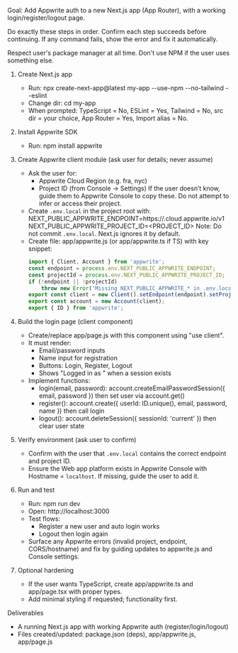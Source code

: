 Goal: Add Appwrite auth to a new Next.js app (App Router), with a working login/register/logout page.

Do exactly these steps in order. Confirm each step succeeds before continuing. If any command fails, show the error and fix it automatically.

Respect user's package manager at all time. Don't use NPM if the user uses something else.

1. Create Next.js app
    - Run: npx create-next-app@latest my-app --use-npm --no-tailwind --eslint
    - Change dir: cd my-app
    - When prompted: TypeScript = No, ESLint = Yes, Tailwind = No, src dir = your choice, App Router = Yes, Import alias = No.

2. Install Appwrite SDK
    - Run: npm install appwrite

3. Create Appwrite client module (ask user for details; never assume)
    - Ask the user for:
        - Appwrite Cloud Region (e.g. fra, nyc)
        - Project ID (from Console -> Settings)
          If the user doesn’t know, guide them to Appwrite Console to copy these. Do not attempt to infer or access their project.
    - Create `.env.local` in the project root with:
      NEXT_PUBLIC_APPWRITE_ENDPOINT=https://<REGION>.cloud.appwrite.io/v1
      NEXT_PUBLIC_APPWRITE_PROJECT_ID=<PROJECT_ID>
      Note: Do not commit `.env.local`. Next.js ignores it by default.
    - Create file: app/appwrite.js (or app/appwrite.ts if TS) with key snippet:
        ```js
        import { Client, Account } from 'appwrite';
        const endpoint = process.env.NEXT_PUBLIC_APPWRITE_ENDPOINT;
        const projectId = process.env.NEXT_PUBLIC_APPWRITE_PROJECT_ID;
        if (!endpoint || !projectId)
            throw new Error('Missing NEXT_PUBLIC_APPWRITE_* in .env.local');
        export const client = new Client().setEndpoint(endpoint).setProject(projectId);
        export const account = new Account(client);
        export { ID } from 'appwrite';
        ```

4. Build the login page (client component)
    - Create/replace app/page.js with this component using "use client".
    - It must render:
        - Email/password inputs
        - Name input for registration
        - Buttons: Login, Register, Logout
        - Shows "Logged in as <name>" when a session exists
    - Implement functions:
        - login(email, password): account.createEmailPasswordSession({ email, password }) then set user via account.get()
        - register(): account.create({ userId: ID.unique(), email, password, name }) then call login
        - logout(): account.deleteSession({ sessionId: 'current' }) then clear user state

5. Verify environment (ask user to confirm)
    - Confirm with the user that `.env.local` contains the correct endpoint and project ID.
    - Ensure the Web app platform exists in Appwrite Console with Hostname = `localhost`. If missing, guide the user to add it.

6. Run and test
    - Run: npm run dev
    - Open: http://localhost:3000
    - Test flows:
        - Register a new user and auto login works
        - Logout then login again
    - Surface any Appwrite errors (invalid project, endpoint, CORS/hostname) and fix by guiding updates to appwrite.js and Console settings.

7. Optional hardening
    - If the user wants TypeScript, create app/appwrite.ts and app/page.tsx with proper types.
    - Add minimal styling if requested; functionality first.

Deliverables

- A running Next.js app with working Appwrite auth (register/login/logout)
- Files created/updated: package.json (deps), app/appwrite.js, app/page.js
